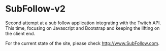 # SubFollow-v2
Second attempt at a sub follow application integrating with the Twitch API. This time, focusing on Javascript and Bootstrap and keeping the lifting on the client end. 

For the current state of the site, please check http://www.SubFollow.com.
